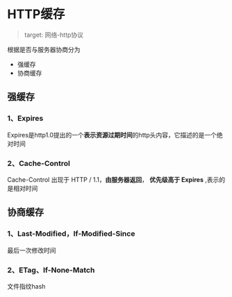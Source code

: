 # HTTP缓存
> target: 网络-http协议

根据是否与服务器协商分为
+ 强缓存
+ 协商缓存

## 强缓存
### 1、Expires
Expires是http1.0提出的一个**表示资源过期时间**的http头内容，它描述的是一个绝对时间

### 2、Cache-Control
Cache-Control 出现于 HTTP / 1.1，**由服务器返回**， **优先级高于 Expires** ,表示的是相对时间

## 协商缓存
### 1、Last-Modified，If-Modified-Since
最后一次修改时间
### 2、ETag、If-None-Match
文件指纹hash